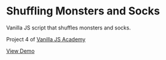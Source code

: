 # Shuffling Monsters and Socks

Vanilla JS script that shuffles monsters and socks.

Project 4 of [Vanilla JS Academy](https://vanillajsacademy.com/)

[View Demo](https://mashablair.github.io/monsters-shuffle/)
